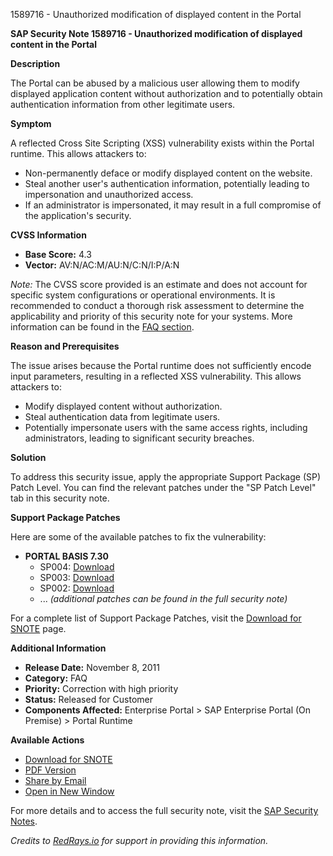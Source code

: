 1589716 - Unauthorized modification of displayed content in the Portal

**SAP Security Note 1589716 - Unauthorized modification of displayed content in the Portal**

**Description**
  
The Portal can be abused by a malicious user allowing them to modify displayed application content without authorization and to potentially obtain authentication information from other legitimate users.

**Symptom**

A reflected Cross Site Scripting (XSS) vulnerability exists within the Portal runtime. This allows attackers to:
- Non-permanently deface or modify displayed content on the website.
- Steal another user's authentication information, potentially leading to impersonation and unauthorized access.
- If an administrator is impersonated, it may result in a full compromise of the application's security.

**CVSS Information**

- **Base Score:** 4.3
- **Vector:** AV:N/AC:M/AU:N/C:N/I:P/A:N

*Note:* The CVSS score provided is an estimate and does not account for specific system configurations or operational environments. It is recommended to conduct a thorough risk assessment to determine the applicability and priority of this security note for your systems. More information can be found in the [FAQ section](https://me.sap.com/securitynotes/faq).

**Reason and Prerequisites**

The issue arises because the Portal runtime does not sufficiently encode input parameters, resulting in a reflected XSS vulnerability. This allows attackers to:
- Modify displayed content without authorization.
- Steal authentication data from legitimate users.
- Potentially impersonate users with the same access rights, including administrators, leading to significant security breaches.

**Solution**

To address this security issue, apply the appropriate Support Package (SP) Patch Level. You can find the relevant patches under the "SP Patch Level" tab in this security note.

**Support Package Patches**

Here are some of the available patches to fix the vulnerability:

- **PORTAL BASIS 7.30**
  - SP004: [Download](https://me.sap.com/sap/support/swdc/notes?cvnr=01200615320200014915&support_package=SP004&patch_level=000000)
  - SP003: [Download](https://me.sap.com/sap/support/swdc/notes?cvnr=01200615320200014915&support_package=SP003&patch_level=000001)
  - SP002: [Download](https://me.sap.com/sap/support/swdc/notes?cvnr=01200615320200014915&support_package=SP002&patch_level=000003)
  - ... *(additional patches can be found in the full security note)*

For a complete list of Support Package Patches, visit the [Download for SNOTE](https://me.sap.com/note/1589716/download) page.

**Additional Information**

- **Release Date:** November 8, 2011
- **Category:** FAQ
- **Priority:** Correction with high priority
- **Status:** Released for Customer
- **Components Affected:** Enterprise Portal > SAP Enterprise Portal (On Premise) > Portal Runtime

**Available Actions**

- [Download for SNOTE](https://me.sap.com/note/1589716/download)
- [PDF Version](https://me.sap.com/sap/support/sfm/notes/print/0001589716?language=en-US&token=F3E7E6ACF5F692AACB400F654ABEE488)
- [Share by Email](mailto:?subject=SAP%20Security%20Note%201589716&body=Check%20out%20this%20SAP%20Security%20Note:%20https://me.sap.com/note/1589716)
- [Open in New Window](https://me.sap.com/note/1589716)

For more details and to access the full security note, visit the [SAP Security Notes](https://me.sap.com/notes/1589716).

*Credits to [RedRays.io](https://redrays.io) for support in providing this information.*